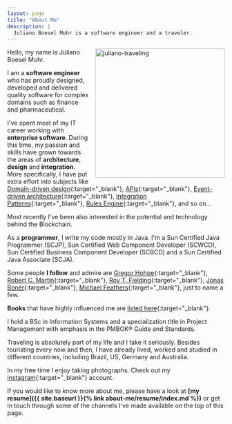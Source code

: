 ```yaml
---
layout: page
title: "About Me"
description: |
  Juliano Boesel Mohr is a software engineer and a traveler.
---
```


<img src="{{ layout.cdn }}/images/juliano-traveling.jpg" alt="juliano-traveling" style="width: 300px; float: right; margin-left: 1em; margin-bottom: 1em;" />

Hello, my name is Juliano Boesel Mohr.

I am a **software engineer** who has proudly designed, developed and delivered quality software for complex domains such as finance and pharmaceutical.

I've spent most of my IT career working with **enterprise software**. During this time, my passion and skills have grown towards the areas of **architecture**, **design** and **integration**. More specifically, I have put extra effort into subjects like [Domain-driven design](https://en.wikipedia.org/wiki/Domain-driven_design){:target="_blank"}, [APIs](http://history.apievangelist.com){:target="_blank"}, [Event-driven architecture](https://en.wikipedia.org/wiki/Event-driven_architecture){:target="_blank"}, [Integration Patterns](http://www.enterpriseintegrationpatterns.com/patterns/messaging){:target="_blank"}, [Rules Engine](https://martinfowler.com/bliki/RulesEngine.html){:target="_blank"}, and so on...

Most recently I've been also interested in the potential and technology behind the Blockchain.

As a **programmer**, I write my code mostly in Java. I'm a Sun Certified Java Programmer (SCJP), Sun Certified Web Component Developer (SCWCD), Sun Certified Business Component Developer (SCBCD) and a Sun Certified Java Associate (SCJA).

Some people **I follow** and admire are [Gregor Hohpe](http://www.enterpriseintegrationpatterns.com/gregor.html){:target="_blank"}, [Robert C. Martin](http://blog.cleancoder.com){:target="_blank"}, [Roy T. Fielding](http://roy.gbiv.com){:target="_blank"}, [Jonas Bonér](http://jonasboner.com){:target="_blank"}, [Michael Feathers](https://michaelfeathers.silvrback.com){:target="_blank"}, just to name a few.

**Books** that have highly influenced me are [listed here](http://a.co/3mjBzXy){:target="_blank"}.

I hold a BSc in Information Systems and a specialization title in Project Management with emphasis in the PMBOK® Guide and Standards.

Traveling is absolutely part of my life and I take it seriously. Besides touristing every now and then, I have already lived, worked and studied in different countries, including Brazil, US, Germany and Australia.

In my free time I enjoy taking photographs. Check out my [instagram](https://www.instagram.com/julianomohr){:target="_blank"} account.

If you would like to know more about me, please have a look at **[my resume]({{ site.baseurl }}{% link about-me/resume/index.md %})** or get in touch through some of the channels I've made available on the top of this page.
